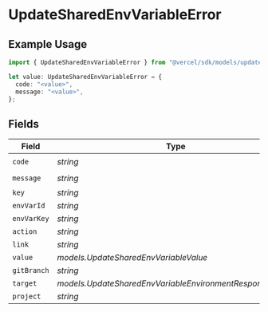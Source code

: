 # UpdateSharedEnvVariableError

## Example Usage

```typescript
import { UpdateSharedEnvVariableError } from "@vercel/sdk/models/updatesharedenvvariableop.js";

let value: UpdateSharedEnvVariableError = {
  code: "<value>",
  message: "<value>",
};
```

## Fields

| Field                                                     | Type                                                      | Required                                                  | Description                                               |
| --------------------------------------------------------- | --------------------------------------------------------- | --------------------------------------------------------- | --------------------------------------------------------- |
| `code`                                                    | *string*                                                  | :heavy_check_mark:                                        | N/A                                                       |
| `message`                                                 | *string*                                                  | :heavy_check_mark:                                        | N/A                                                       |
| `key`                                                     | *string*                                                  | :heavy_minus_sign:                                        | N/A                                                       |
| `envVarId`                                                | *string*                                                  | :heavy_minus_sign:                                        | N/A                                                       |
| `envVarKey`                                               | *string*                                                  | :heavy_minus_sign:                                        | N/A                                                       |
| `action`                                                  | *string*                                                  | :heavy_minus_sign:                                        | N/A                                                       |
| `link`                                                    | *string*                                                  | :heavy_minus_sign:                                        | N/A                                                       |
| `value`                                                   | *models.UpdateSharedEnvVariableValue*                     | :heavy_minus_sign:                                        | N/A                                                       |
| `gitBranch`                                               | *string*                                                  | :heavy_minus_sign:                                        | N/A                                                       |
| `target`                                                  | *models.UpdateSharedEnvVariableEnvironmentResponseTarget* | :heavy_minus_sign:                                        | N/A                                                       |
| `project`                                                 | *string*                                                  | :heavy_minus_sign:                                        | N/A                                                       |